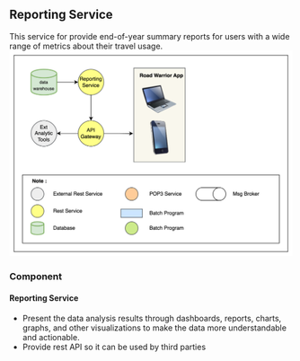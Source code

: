 ## Reporting Service
This service for provide end-of-year summary reports for users with a wide range of metrics about their travel usage.
![Reporting Service](../images/reporting-microservice.png)

### Component
#### Reporting Service
- Present the data analysis results through dashboards, reports, charts, graphs, and other visualizations to make the data more understandable and actionable.
- Provide rest API so it can be used by third parties
